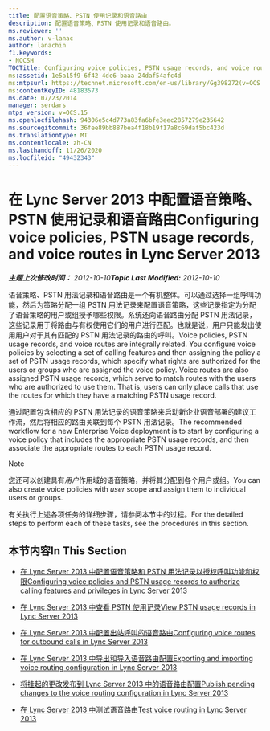 ```yaml
---
title: 配置语音策略、PSTN 使用记录和语音路由
description: 配置语音策略、PSTN 使用记录和语音路由。
ms.reviewer: ''
ms.author: v-lanac
author: lanachin
f1.keywords:
- NOCSH
TOCTitle: Configuring voice policies, PSTN usage records, and voice routes
ms:assetid: 1e5a15f9-6f42-4dc6-baaa-24daf54afc4d
ms:mtpsurl: https://technet.microsoft.com/en-us/library/Gg398272(v=OCS.15)
ms:contentKeyID: 48183573
ms.date: 07/23/2014
manager: serdars
mtps_version: v=OCS.15
ms.openlocfilehash: 94306e5c4d773a83fa6bfe3eec2857279e235642
ms.sourcegitcommit: 36fee89bb887bea4f18b19f17a8c69daf5bc423d
ms.translationtype: MT
ms.contentlocale: zh-CN
ms.lasthandoff: 11/26/2020
ms.locfileid: "49432343"
---
```

# <a name="configuring-voice-policies-pstn-usage-records-and-voice-routes-in-lync-server-2013"></a><span data-ttu-id="d7793-103">在 Lync Server 2013 中配置语音策略、PSTN 使用记录和语音路由</span><span class="sxs-lookup"><span data-stu-id="d7793-103">Configuring voice policies, PSTN usage records, and voice routes in Lync Server 2013</span></span>

<div data-xmlns="http://www.w3.org/1999/xhtml">

<div class="topic" data-xmlns="http://www.w3.org/1999/xhtml" data-msxsl="urn:schemas-microsoft-com:xslt" data-cs="https://msdn.microsoft.com/">

<div data-asp="https://msdn2.microsoft.com/asp">



</div>

<div id="mainSection">

<div id="mainBody"><span data-ttu-id="d7793-104">

<span> </span></span><span class="sxs-lookup"><span data-stu-id="d7793-104">

<span> </span></span></span>

<span data-ttu-id="d7793-105">_**主题上次修改时间：** 2012-10-10_</span><span class="sxs-lookup"><span data-stu-id="d7793-105">_**Topic Last Modified:** 2012-10-10_</span></span>

<span data-ttu-id="d7793-p101">语音策略、PSTN 用法记录和语音路由是一个有机整体。可以通过选择一组呼叫功能，然后为策略分配一组 PSTN 用法记录来配置语音策略，这些记录指定为分配了语音策略的用户或组授予哪些权限。系统还向语音路由分配 PSTN 用法记录，这些记录用于将路由与有权使用它们的用户进行匹配。也就是说，用户只能发出使用用户对于其有匹配的 PSTN 用法记录的路由的呼叫。</span><span class="sxs-lookup"><span data-stu-id="d7793-p101">Voice policies, PSTN usage records, and voice routes are integrally related. You configure voice policies by selecting a set of calling features and then assigning the policy a set of PSTN usage records, which specify what rights are authorized for the users or groups who are assigned the voice policy. Voice routes are also assigned PSTN usage records, which serve to match routes with the users who are authorized to use them. That is, users can only place calls that use the routes for which they have a matching PSTN usage record.</span></span>

<span data-ttu-id="d7793-110">通过配置包含相应的 PSTN 用法记录的语音策略来启动新企业语音部署的建议工作流，然后将相应的路由关联到每个 PSTN 用法记录。</span><span class="sxs-lookup"><span data-stu-id="d7793-110">The recommended workflow for a new Enterprise Voice deployment is to start by configuring a voice policy that includes the appropriate PSTN usage records, and then associate the appropriate routes to each PSTN usage record.</span></span>

<div>


> [!NOTE]
> <span data-ttu-id="d7793-111">您还可以创建具有<EM>用户</EM>作用域的语音策略，并将其分配到各个用户或组。</span><span class="sxs-lookup"><span data-stu-id="d7793-111">You can also create voice policies with <EM>user</EM> scope and assign them to individual users or groups.</span></span>



</div>

<span data-ttu-id="d7793-112">有关执行上述各项任务的详细步骤，请参阅本节中的过程。</span><span class="sxs-lookup"><span data-stu-id="d7793-112">For the detailed steps to perform each of these tasks, see the procedures in this section.</span></span>

<div>

## <a name="in-this-section"></a><span data-ttu-id="d7793-113">本节内容</span><span class="sxs-lookup"><span data-stu-id="d7793-113">In This Section</span></span>

  - [<span data-ttu-id="d7793-114">在 Lync Server 2013 中配置语音策略和 PSTN 用法记录以授权呼叫功能和权限</span><span class="sxs-lookup"><span data-stu-id="d7793-114">Configuring voice policies and PSTN usage records to authorize calling features and privileges in Lync Server 2013</span></span>](lync-server-2013-configuring-voice-policies-and-pstn-usage-records-to-authorize-calling-features-and-privileges.md)

  - [<span data-ttu-id="d7793-115">在 Lync Server 2013 中查看 PSTN 使用记录</span><span class="sxs-lookup"><span data-stu-id="d7793-115">View PSTN usage records in Lync Server 2013</span></span>](lync-server-2013-view-pstn-usage-records.md)

  - [<span data-ttu-id="d7793-116">在 Lync Server 2013 中配置出站呼叫的语音路由</span><span class="sxs-lookup"><span data-stu-id="d7793-116">Configuring voice routes for outbound calls in Lync Server 2013</span></span>](lync-server-2013-configuring-voice-routes-for-outbound-calls.md)

  - [<span data-ttu-id="d7793-117">在 Lync Server 2013 中导出和导入语音路由配置</span><span class="sxs-lookup"><span data-stu-id="d7793-117">Exporting and importing voice routing configuration in Lync Server 2013</span></span>](lync-server-2013-exporting-and-importing-voice-routing-configuration.md)

  - [<span data-ttu-id="d7793-118">将挂起的更改发布到 Lync Server 2013 中的语音路由配置</span><span class="sxs-lookup"><span data-stu-id="d7793-118">Publish pending changes to the voice routing configuration in Lync Server 2013</span></span>](lync-server-2013-publish-pending-changes-to-the-voice-routing-configuration.md)

  - [<span data-ttu-id="d7793-119">在 Lync Server 2013 中测试语音路由</span><span class="sxs-lookup"><span data-stu-id="d7793-119">Test voice routing in Lync Server 2013</span></span>](lync-server-2013-test-voice-routing.md)

<span data-ttu-id="d7793-120"></div>

</div>

<span> </span>

</div>

</div>

</span><span class="sxs-lookup"><span data-stu-id="d7793-120"></div>

</div>

<span> </span>

</div>

</div>

</span></span></div>

